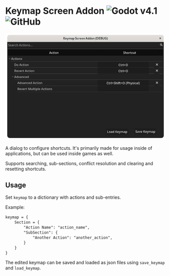 # Keymap Screen Addon ![Godot v4.1](https://img.shields.io/badge/Godot-v4.1-%23478cbf) ![GitHub](https://img.shields.io/github/license/Jummit/keymap-screen)

![screenshot](screenshot.png)

A dialog to configure shortcuts. It's primarily made for usage inside of applications, but can be used inside games as well.

Supports searching, sub-sections, conflict resolution and clearing and resetting shortcuts.

## Usage

Set `keymap` to a dictionary with actions and sub-entries.

Example:

```gdscript
keymap = {
	Section = {
		"Action Name": "action_name",
		"SubSection": {
			"Another Action": "another_action",
		}
	}
}
```

The edited keymap can be saved and loaded as json files using `save_keymap` and `load_keymap`.
